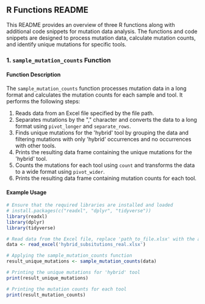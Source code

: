 ## R Functions README

This README provides an overview of three R functions along with additional code snippets for mutation data analysis. The functions and code snippets are designed to process mutation data, calculate mutation counts, and identify unique mutations for specific tools.

### 1. `sample_mutation_counts` Function

#### Function Description

The `sample_mutation_counts` function processes mutation data in a long format and calculates the mutation counts for each sample and tool. It performs the following steps:

1. Reads data from an Excel file specified by the file path.
2. Separates mutations by the "," character and converts the data to a long format using `pivot_longer` and `separate_rows`.
3. Finds unique mutations for the 'hybrid' tool by grouping the data and filtering mutations with only 'hybrid' occurrences and no occurrences with other tools.
4. Prints the resulting data frame containing the unique mutations for the 'hybrid' tool.
5. Counts the mutations for each tool using `count` and transforms the data to a wide format using `pivot_wider`.
6. Prints the resulting data frame containing mutation counts for each tool.

#### Example Usage

```R
# Ensure that the required libraries are installed and loaded
# install.packages(c("readxl", "dplyr", "tidyverse"))
library(readxl)
library(dplyr)
library(tidyverse)

# Read data from the Excel file, replace 'path_to_file.xlsx' with the actual path to your Excel file
data <- read_excel('hybrid_subsitutions_real.xlsx')

# Applying the sample_mutation_counts function
result_unique_mutations <- sample_mutation_counts(data)

# Printing the unique mutations for 'hybrid' tool
print(result_unique_mutations)

# Printing the mutation counts for each tool
print(result_mutation_counts)
